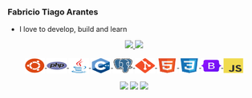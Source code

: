 ### Fabricio Tiago Arantes
- I love to develop, build and learn

<div align="center">
  <a href="https://github.com/Ujs74wiop6">
  <img height="150em" src="https://github-readme-stats.vercel.app/api?username=Ujs74wiop6&show_icons=true&theme=dark&include_all_commits=true&count_private=true"/>
  <img height="150em" src="https://github-readme-stats.vercel.app/api/top-langs/?username=Ujs74wiop6&layout=compact&langs_count=7&theme=dark"/>
<div style="display: inline_block"><br>
  <img align="center" alt="UBUNTU" height="30" width="40" src="https://github.com/devicons/devicon/blob/master/icons/ubuntu/ubuntu-plain.svg">
  <img align="center" alt="PHP" height="30" width="40" src="https://raw.githubusercontent.com/devicons/devicon/master/icons/php/php-original.svg">
  <img align="center" alt="JAVA" height="30" width="40" src="https://raw.githubusercontent.com/devicons/devicon/master/icons/java/java-original.svg">
  <img align="center" alt="C++" height="30" width="40" src="https://raw.githubusercontent.com/devicons/devicon/master/icons/cplusplus/cplusplus-original.svg">
  <img align="center" alt="POSTGRESQL" height="30" width="40" src="https://github.com/devicons/devicon/blob/master/icons/postgresql/postgresql-original.svg">
  <img align="center" alt="GIT" height="30" width="40" src="https://github.com/devicons/devicon/blob/master/icons/git/git-original.svg">
  <img align="center" alt="HTML" height="30" width="40" src="https://raw.githubusercontent.com/devicons/devicon/master/icons/html5/html5-original.svg">
  <img align="center" alt="CSS" height="30" width="40" src="https://raw.githubusercontent.com/devicons/devicon/master/icons/css3/css3-original.svg">
  <img align="center" alt="BOOTSTRAP" height="30" width="40" src="https://github.com/devicons/devicon/blob/master/icons/bootstrap/bootstrap-original.svg">
  <img align="center" alt="Javascript" height="30" width="40" src="https://raw.githubusercontent.com/devicons/devicon/master/icons/javascript/javascript-original.svg">
 </div>
    <br>
<div>
  <a href="https://www.instagram.com/fabricio_t.arantes/?" target="_blank"><img src="https://img.shields.io/badge/-Instagram-%23E4405F?style=for-the-badge&logo=instagram&logoColor=white" target="_blank"></a>
  <a href="https://www.linkedin.com/in/fabr%C3%ADcio-tiago-arantes-1697b1203/" target="_blank"><img src="https://img.shields.io/badge/-LinkedIn-%230077B5?style=for-the-badge&logo=linkedin&logoColor=white" target="_blank"></a> 
  <a href="https://twitter.com/ujs74wiop6" target="_blank"><img src="https://img.shields.io/badge/-Twitter-%230077B5?style=for-the-badge&logo=twitter&logoColor=white" target="_blank"></a>
</div>
